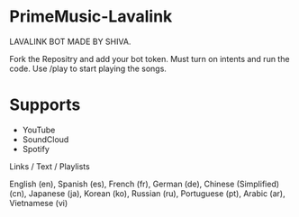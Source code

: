 # PrimeMusic-Lavalink
LAVALINK BOT MADE BY SHIVA.

Fork the Repositry and add your bot token. Must turn on intents and run the code.
Use /play to start playing the songs.

# Supports
- YouTube
- SoundCloud
- Spotify

Links / Text / Playlists
 
English (en),
Spanish (es),
French (fr),
German (de),
Chinese (Simplified) (cn),
Japanese (ja),
Korean (ko),
Russian (ru),
Portuguese (pt),
Arabic (ar),
Vietnamese (vi)

